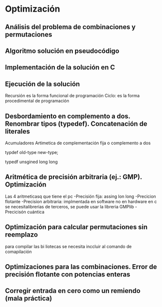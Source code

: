 # Optimización

## Análisis del problema de combinaciones y permutaciones
## Algoritmo solución en pseudocódigo
## Implementación de la solución en C



## Ejecución de la solución
Recursión es la forma funcional de programación
Ciclo: es la forma procedimental de programación


## Desbordamiento en complemento a dos. Renombrar tipos (typedef). Concatenación de literales
Acumuladores
Artimetica de complementación fija o complemento a dos

typdef old-type new-type;

typedf unsgined long long

## Aritmética de precisión arbitraria (ej.: GMP). Optimización
Las 4 aritmeticasq que tiene el pc 
-Precisión fija: assing lon long 
-Precicion flotante 
-Precision arbitraria: implmentada en software no en hardware
en c se necesitalibrerias de terceros, se puede usar la libreria GMPlib
-Precicisón cuántica


## Optimización para calcular permutaciones sin reemplazo
para compilar las bi liotecas se necesita inccluir al comando de comapilación


## Optimizaciones para las combinaciones. Error de precisión flotante con potencias enteras



## Corregir entrada en cero como un remiendo (mala práctica)
